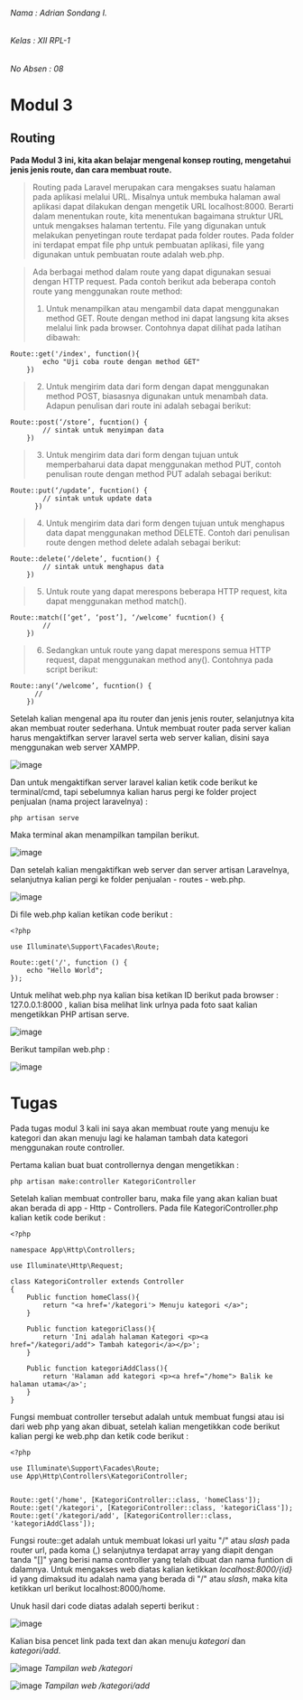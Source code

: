###### Nama     : Adrian Sondang I.
###### Kelas    : XII RPL-1
###### No Absen : 08

# Modul 3
## Routing

**Pada Modul 3 ini, kita akan belajar mengenal konsep routing, mengetahui jenis jenis route, dan cara membuat route.**

>Routing pada Laravel merupakan cara mengakses suatu halaman pada aplikasi melalui URL.
Misalnya untuk membuka halaman awal aplikasi dapat dilakukan dengan mengetik URL
localhost:8000. Berarti dalam menentukan route, kita menentukan bagaimana struktur URL untuk
mengakses halaman tertentu. File yang digunakan untuk melakukan penyetingan route terdapat pada
folder routes. Pada folder ini terdapat empat file php untuk pembuatan aplikasi, file yang digunakan
untuk pembuatan route adalah web.php.

>Ada berbagai method dalam route yang dapat digunakan sesuai dengan HTTP request. Pada
contoh berikut ada beberapa contoh route yang menggunakan route method:
>1. Untuk menampilkan atau mengambil data dapat menggunakan method GET. Route dengan
method ini dapat langsung kita akses melalui link pada browser. Contohnya dapat dilihat pada
latihan dibawah:

```
Route::get('/index', function(){
        echo "Uji coba route dengan method GET"
    })
```

>2. Untuk mengirim data dari form dengan dapat menggunakan method POST, biasasnya
digunakan untuk menambah data. Adapun penulisan dari route ini adalah sebagai berikut:

```
Route::post(‘/store’, fucntion() {
        // sintak untuk menyimpan data
    })
```

>3. Untuk mengirim data dari form dengan tujuan untuk memperbaharui data dapat menggunakan
method PUT, contoh penulisan route dengan method PUT adalah sebagai berikut:

```
Route::put(‘/update’, fucntion() {
        // sintak untuk update data
      })
```

>4. Untuk mengirim data dari form dengen tujuan untuk menghapus data dapat menggunakan
method DELETE. Contoh dari penulisan route dengen method delete adalah sebagai berikut:

```
Route::delete(‘/delete’, fucntion() {
        // sintak untuk menghapus data
    })
```

>5. Untuk route yang dapat merespons beberapa HTTP request, kita dapat menggunakan method
match().

```
Route::match([‘get’, ‘post’], ‘/welcome’ fucntion() {
        //
    })
```

>6. Sedangkan untuk route yang dapat merespons semua HTTP request, dapat menggunakan
method any(). Contohnya pada script berikut:

```
Route::any(‘/welcome’, fucntion() {
      //
    })
```

Setelah kalian mengenal apa itu router dan jenis jenis router, selanjutnya kita akan membuat router sederhana. Untuk membuat router pada server kalian harus mengaktifkan server laravel serta web server kalian, disini saya menggunakan web server XAMPP.

![image](https://user-images.githubusercontent.com/79520394/182096364-90f02f48-1d82-4fcc-8bf6-beda8c023342.png)

Dan untuk mengaktifkan server laravel kalian ketik code berikut ke terminal/cmd, tapi sebelumnya kalian harus pergi ke folder project penjualan (nama project laravelnya) :

```
php artisan serve
```

Maka terminal akan menampilkan tampilan berikut.

![image](https://user-images.githubusercontent.com/79520394/182097526-f65fefb0-b60a-4a84-be0b-852ea85c33ba.png)

Dan setelah kalian mengaktifkan web server dan server artisan Laravelnya, selanjutnya kalian pergi ke folder penjualan - routes - web.php.

![image](https://user-images.githubusercontent.com/79520394/182098029-646cbbe4-7974-4ef4-9168-207ecc81ad29.png)

Di file web.php kalian ketikan code berikut :

```
<?php

use Illuminate\Support\Facades\Route;

Route::get('/', function () {
    echo "Hello World";
});
```

Untuk melihat web.php nya kalian bisa ketikan ID berikut pada browser : 127.0.0.1:8000 , kalian bisa melihat link urlnya pada foto saat kalian mengetikkan PHP artisan serve.

![image](https://user-images.githubusercontent.com/79520394/182096364-90f02f48-1d82-4fcc-8bf6-beda8c023342.png)

Berikut tampilan web.php :

![image](https://user-images.githubusercontent.com/79520394/182103450-5de40a67-1759-4abb-ab51-b8f79cd22a97.png)


# Tugas
Pada tugas modul 3 kali ini saya akan membuat route yang menuju ke kategori dan akan menuju lagi ke halaman tambah data kategori menggunakan route controller.

Pertama kalian buat buat controllernya dengan mengetikkan :

```
php artisan make:controller KategoriController
```

Setelah kalian membuat controller baru, maka file yang akan kalian buat akan berada di app - Http - Controllers. Pada file KategoriController.php kalian ketik code berikut :

```
<?php

namespace App\Http\Controllers;

use Illuminate\Http\Request;

class KategoriController extends Controller
{
    Public function homeClass(){
        return "<a href='/kategori'> Menuju kategori </a>";
    }

    Public function kategoriClass(){
        return 'Ini adalah halaman Kategori <p><a href="/kategori/add"> Tambah kategori</a></p>';
    }

    Public function kategoriAddClass(){
        return 'Halaman add kategori <p><a href="/home"> Balik ke halaman utama</a>';
    }
}
```

Fungsi membuat controller tersebut adalah untuk membuat fungsi atau isi dari web php yang akan dibuat, setelah kalian mengetikkan code berikut kalian pergi ke web.php dan ketik code berikut :

```
<?php

use Illuminate\Support\Facades\Route;
use App\Http\Controllers\KategoriController;


Route::get('/home', [KategoriController::class, 'homeClass']);
Route::get('/kategori', [KategoriController::class, 'kategoriClass']);
Route::get('/kategori/add', [KategoriController::class, 'kategoriAddClass']);
```

Fungsi route::get adalah untuk membuat lokasi url yaitu "/" atau _slash_ pada router url, pada koma (,) selanjutnya terdapat array yang diapit dengan tanda "[]" yang berisi nama controller yang telah dibuat dan nama funtion di dalamnya. Untuk mengakses web diatas kalian ketikkan *localhost:8000/{id}* id yang dimaksud itu adalah nama yang berada di "/" atau _slash_, maka kita ketikkan url berikut localhost:8000/home.

Unuk hasil dari code diatas adalah seperti berikut :

![image](https://user-images.githubusercontent.com/79520394/182106223-f06571f1-f84c-4c72-b08c-9175e8dad106.png)

Kalian bisa pencet link pada text dan akan menuju *kategori* dan *kategori/add*.

![image](https://user-images.githubusercontent.com/79520394/182106223-f06571f1-f84c-4c72-b08c-9175e8dad106.png)
_Tampilan web /kategori_

![image](https://user-images.githubusercontent.com/79520394/182106604-b45b08e3-6fb6-4c9d-960d-e1069c513a0c.png)
_Tampilan web /kategori/add_
